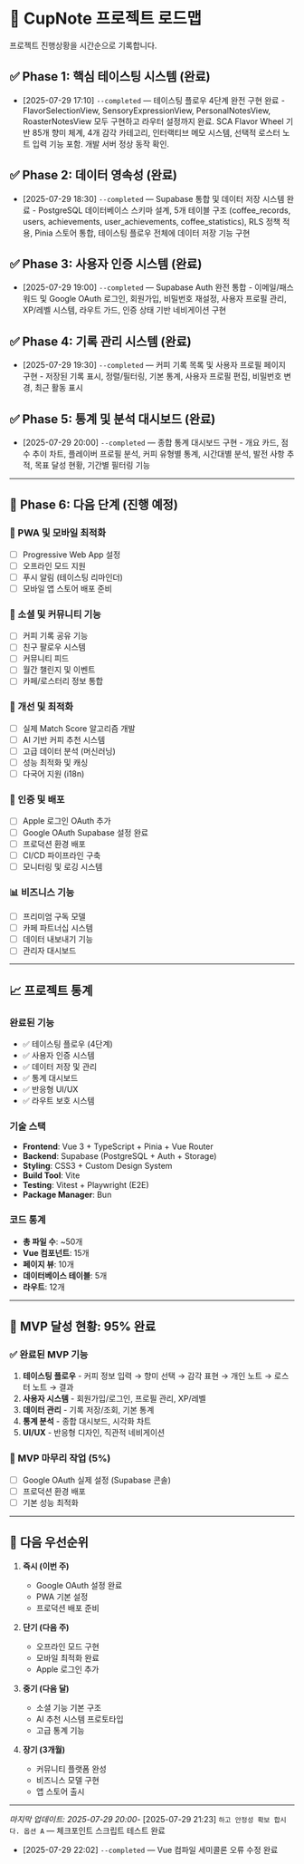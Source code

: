 # 📍 CupNote 프로젝트 로드맵

프로젝트 진행상황을 시간순으로 기록합니다.

## ✅ Phase 1: 핵심 테이스팅 시스템 (완료)
- [2025-07-29 17:10] `--completed` — 테이스팅 플로우 4단계 완전 구현 완료 - FlavorSelectionView, SensoryExpressionView, PersonalNotesView, RoasterNotesView 모두 구현하고 라우터 설정까지 완료. SCA Flavor Wheel 기반 85개 향미 체계, 4개 감각 카테고리, 인터랙티브 메모 시스템, 선택적 로스터 노트 입력 기능 포함. 개발 서버 정상 동작 확인.

## ✅ Phase 2: 데이터 영속성 (완료)
- [2025-07-29 18:30] `--completed` — Supabase 통합 및 데이터 저장 시스템 완료 - PostgreSQL 데이터베이스 스키마 설계, 5개 테이블 구조 (coffee_records, users, achievements, user_achievements, coffee_statistics), RLS 정책 적용, Pinia 스토어 통합, 테이스팅 플로우 전체에 데이터 저장 기능 구현

## ✅ Phase 3: 사용자 인증 시스템 (완료)
- [2025-07-29 19:00] `--completed` — Supabase Auth 완전 통합 - 이메일/패스워드 및 Google OAuth 로그인, 회원가입, 비밀번호 재설정, 사용자 프로필 관리, XP/레벨 시스템, 라우트 가드, 인증 상태 기반 네비게이션 구현

## ✅ Phase 4: 기록 관리 시스템 (완료)
- [2025-07-29 19:30] `--completed` — 커피 기록 목록 및 사용자 프로필 페이지 구현 - 저장된 기록 표시, 정렬/필터링, 기본 통계, 사용자 프로필 편집, 비밀번호 변경, 최근 활동 표시

## ✅ Phase 5: 통계 및 분석 대시보드 (완료)
- [2025-07-29 20:00] `--completed` — 종합 통계 대시보드 구현 - 개요 카드, 점수 추이 차트, 플레이버 프로필 분석, 커피 유형별 통계, 시간대별 분석, 발전 사항 추적, 목표 달성 현황, 기간별 필터링 기능

---

## 🚀 Phase 6: 다음 단계 (진행 예정)

### 📱 PWA 및 모바일 최적화
- [ ] Progressive Web App 설정
- [ ] 오프라인 모드 지원
- [ ] 푸시 알림 (테이스팅 리마인더)
- [ ] 모바일 앱 스토어 배포 준비

### 🤝 소셜 및 커뮤니티 기능
- [ ] 커피 기록 공유 기능
- [ ] 친구 팔로우 시스템
- [ ] 커뮤니티 피드
- [ ] 월간 챌린지 및 이벤트
- [ ] 카페/로스터리 정보 통합

### 🎯 개선 및 최적화
- [ ] 실제 Match Score 알고리즘 개발
- [ ] AI 기반 커피 추천 시스템
- [ ] 고급 데이터 분석 (머신러닝)
- [ ] 성능 최적화 및 캐싱
- [ ] 다국어 지원 (i18n)

### 🔐 인증 및 배포
- [ ] Apple 로그인 OAuth 추가
- [ ] Google OAuth Supabase 설정 완료
- [ ] 프로덕션 환경 배포
- [ ] CI/CD 파이프라인 구축
- [ ] 모니터링 및 로깅 시스템

### 📊 비즈니스 기능
- [ ] 프리미엄 구독 모델
- [ ] 카페 파트너십 시스템
- [ ] 데이터 내보내기 기능
- [ ] 관리자 대시보드

---

## 📈 프로젝트 통계

### 완료된 기능
- ✅ 테이스팅 플로우 (4단계)
- ✅ 사용자 인증 시스템
- ✅ 데이터 저장 및 관리
- ✅ 통계 대시보드
- ✅ 반응형 UI/UX
- ✅ 라우트 보호 시스템

### 기술 스택
- **Frontend**: Vue 3 + TypeScript + Pinia + Vue Router
- **Backend**: Supabase (PostgreSQL + Auth + Storage)
- **Styling**: CSS3 + Custom Design System
- **Build Tool**: Vite
- **Testing**: Vitest + Playwright (E2E)
- **Package Manager**: Bun

### 코드 통계
- **총 파일 수**: ~50개
- **Vue 컴포넌트**: 15개
- **페이지 뷰**: 10개
- **데이터베이스 테이블**: 5개
- **라우트**: 12개

---

## 🎯 MVP 달성 현황: 95% 완료

### ✅ 완료된 MVP 기능
1. **테이스팅 플로우** - 커피 정보 입력 → 향미 선택 → 감각 표현 → 개인 노트 → 로스터 노트 → 결과
2. **사용자 시스템** - 회원가입/로그인, 프로필 관리, XP/레벨
3. **데이터 관리** - 기록 저장/조회, 기본 통계
4. **통계 분석** - 종합 대시보드, 시각화 차트
5. **UI/UX** - 반응형 디자인, 직관적 네비게이션

### 🚧 MVP 마무리 작업 (5%)
- [ ] Google OAuth 실제 설정 (Supabase 콘솔)
- [ ] 프로덕션 환경 배포
- [ ] 기본 성능 최적화

---

## 🚀 다음 우선순위

1. **즉시 (이번 주)**
   - Google OAuth 설정 완료
   - PWA 기본 설정
   - 프로덕션 배포 준비

2. **단기 (다음 주)**
   - 오프라인 모드 구현
   - 모바일 최적화 완료
   - Apple 로그인 추가

3. **중기 (다음 달)**
   - 소셜 기능 기본 구조
   - AI 추천 시스템 프로토타입
   - 고급 통계 기능

4. **장기 (3개월)**
   - 커뮤니티 플랫폼 완성
   - 비즈니스 모델 구현
   - 앱 스토어 출시

---

*마지막 업데이트: 2025-07-29 20:00*- [2025-07-29 21:23] `하고 안정성 확보 합시다. 옵션 A` — 체크포인트 스크립트 테스트 완료
- [2025-07-29 22:02] `--completed` — Vue 컴파일 세미콜론 오류 수정 완료
